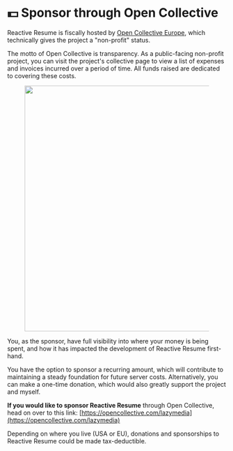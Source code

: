 # 💵 Sponsor through Open Collective

Reactive Resume is fiscally hosted by [Open Collective Europe](https://www.oceurope.org/), which technically gives the project a "non-profit" status.

The motto of Open Collective is transparency. As a public-facing non-profit project, you can visit the project's collective page to view a list of expenses and invoices incurred over a period of time. All funds raised are dedicated to covering these costs.

<figure><img src="../.gitbook/assets/Screenshot 2023-11-20 at 11.01.39 PM.png" alt="" width="563"><figcaption></figcaption></figure>

You, as the sponsor, have full visibility into where your money is being spent, and how it has impacted the development of Reactive Resume first-hand.

You have the option to sponsor a recurring amount, which will contribute to maintaining a steady foundation for future server costs. Alternatively, you can make a one-time donation, which would also greatly support the project and myself.

**If you would like to sponsor Reactive Resume** through Open Collective, head on over to this link: [https://opencollective.com/lazymedia](https://opencollective.com/lazymedia)

Depending on where you live (USA or EU), donations and sponsorships to Reactive Resume could be made tax-deductible.